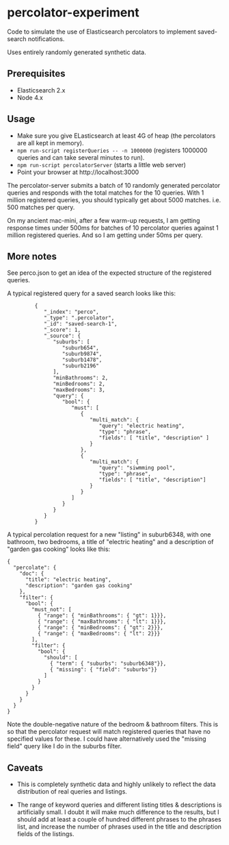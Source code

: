 # percolator-experiment

Code to simulate the use of Elasticsearch percolators to implement saved-search notifications.

Uses entirely randomly generated synthetic data.

## Prerequisites

- Elasticsearch 2.x
- Node 4.x

## Usage

- Make sure you give ELasticsearch at least 4G of heap (the percolators are all kept in memory).
- `npm run-script registerQueries -- -n 1000000` (registers 1000000 queries and can take several minutes to run).
- `npm run-script percolatorServer` (starts a little web server)
- Point your browser at http://localhost:3000

The percolator-server submits a batch of 10 randomly generated percolator queries
and responds with the total matches for the 10 queries.
With 1 million registered queries, you should typically get about 5000 matches.
i.e. 500 matches per query.

On my ancient mac-mini, after a few warm-up requests,
I am getting response times under 500ms for
batches of 10 percolator queries against
1 million registered queries.
And so I am getting under 50ms per query.

## More notes

See perco.json to get an idea of the expected structure of the registered queries.

A typical registered query for a saved search looks like this:

```
         {
            "_index": "perco",
            "_type": ".percolator",
            "_id": "saved-search-1",
            "_score": 1,
            "_source": {
               "suburbs": [
                  "suburb654",
                  "suburb9874",
                  "suburb1478",
                  "suburb2196"
               ],
               "minBathrooms": 2,
               "minBedrooms": 2,
               "maxBedrooms": 3,
               "query": {
                  "bool": {
                     "must": [
                        {
                           "multi_match": {
                              "query": "electric heating",
                              "type": "phrase",
                              "fields": [ "title", "description" ]
                           }
                        },
                        {
                           "multi_match": {
                              "query": "siwmming pool",
                              "type": "phrase",
                              "fields": [ "title", "description"]
                           }
                        }
                     ]
                  }
               }
            }
         }
```

A typical percolation request for a new "listing"
in suburb6348,
with one bathroom, two bedrooms,
a title of "electric heating"
and a description of "garden gas cooking"
looks like this:

```
{
  "percolate": {
    "doc": {
      "title": "electric heating",
      "description": "garden gas cooking"
    },
    "filter": {
      "bool": {
        "must_not": [
          { "range": { "minBathrooms": { "gt": 1}}},
          { "range": { "maxBathrooms": { "lt": 1}}},
          { "range": { "minBedrooms": { "gt": 2}}},
          { "range": { "maxBedrooms": { "lt": 2}}}
        ],
        "filter": {
          "bool": {
            "should": [
              { "term": { "suburbs": "suburb6348"}},
              { "missing": { "field": "suburbs"}}
            ]
          }
        }
      }
    }
  }
}

```

Note the double-negative nature of the bedroom & bathroom filters.
This is so that the percolator request will match registered queries that have no specified values for these.
I could have alternatively used the "missing field" query like I do in the suburbs filter.

## Caveats

- This is completely synthetic data and highly unlikely to reflect the data distribution of real queries and listings.

- The range of keyword queries and different listing titles & descriptions is artificially small.
I doubt it will make much difference to the results,
but I should add at least a couple of hundred different phrases to the phrases list,
and increase the number of phrases used in the title and description fields of the listings.
